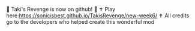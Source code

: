 🥳 Taki's Revenge is now on github! 🥳
✝ Play here:https://sonicisbest.github.io/TakisRevenge/new-week6/ ✝
All credits go to the developers who helped create this wonderful mod

